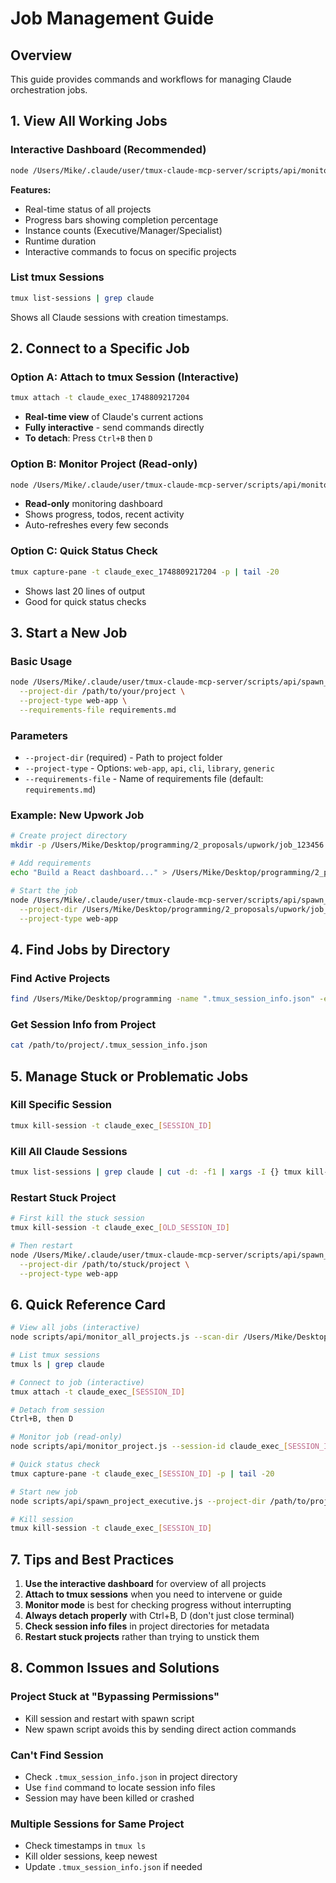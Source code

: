 # Job Management Guide

## Overview
This guide provides commands and workflows for managing Claude orchestration jobs.

## 1. View All Working Jobs

### Interactive Dashboard (Recommended)
```bash
node /Users/Mike/.claude/user/tmux-claude-mcp-server/scripts/api/monitor_all_projects.js --scan-dir /Users/Mike/Desktop/programming
```

**Features:**
- Real-time status of all projects
- Progress bars showing completion percentage
- Instance counts (Executive/Manager/Specialist)
- Runtime duration
- Interactive commands to focus on specific projects

### List tmux Sessions
```bash
tmux list-sessions | grep claude
```
Shows all Claude sessions with creation timestamps.

## 2. Connect to a Specific Job

### Option A: Attach to tmux Session (Interactive)
```bash
tmux attach -t claude_exec_1748809217204
```
- **Real-time view** of Claude's current actions
- **Fully interactive** - send commands directly
- **To detach**: Press `Ctrl+B` then `D`

### Option B: Monitor Project (Read-only)
```bash
node /Users/Mike/.claude/user/tmux-claude-mcp-server/scripts/api/monitor_project.js --session-id claude_exec_1748809217204
```
- **Read-only** monitoring dashboard
- Shows progress, todos, recent activity
- Auto-refreshes every few seconds

### Option C: Quick Status Check
```bash
tmux capture-pane -t claude_exec_1748809217204 -p | tail -20
```
- Shows last 20 lines of output
- Good for quick status checks

## 3. Start a New Job

### Basic Usage
```bash
node /Users/Mike/.claude/user/tmux-claude-mcp-server/scripts/api/spawn_project_executive.js \
  --project-dir /path/to/your/project \
  --project-type web-app \
  --requirements-file requirements.md
```

### Parameters
- `--project-dir` (required) - Path to project folder
- `--project-type` - Options: `web-app`, `api`, `cli`, `library`, `generic`
- `--requirements-file` - Name of requirements file (default: `requirements.md`)

### Example: New Upwork Job
```bash
# Create project directory
mkdir -p /Users/Mike/Desktop/programming/2_proposals/upwork/job_123456

# Add requirements
echo "Build a React dashboard..." > /Users/Mike/Desktop/programming/2_proposals/upwork/job_123456/requirements.md

# Start the job
node /Users/Mike/.claude/user/tmux-claude-mcp-server/scripts/api/spawn_project_executive.js \
  --project-dir /Users/Mike/Desktop/programming/2_proposals/upwork/job_123456 \
  --project-type web-app
```

## 4. Find Jobs by Directory

### Find Active Projects
```bash
find /Users/Mike/Desktop/programming -name ".tmux_session_info.json" -exec grep -l "running" {} \;
```

### Get Session Info from Project
```bash
cat /path/to/project/.tmux_session_info.json
```

## 5. Manage Stuck or Problematic Jobs

### Kill Specific Session
```bash
tmux kill-session -t claude_exec_[SESSION_ID]
```

### Kill All Claude Sessions
```bash
tmux list-sessions | grep claude | cut -d: -f1 | xargs -I {} tmux kill-session -t {}
```

### Restart Stuck Project
```bash
# First kill the stuck session
tmux kill-session -t claude_exec_[OLD_SESSION_ID]

# Then restart
node /Users/Mike/.claude/user/tmux-claude-mcp-server/scripts/api/spawn_project_executive.js \
  --project-dir /path/to/stuck/project \
  --project-type web-app
```

## 6. Quick Reference Card

```bash
# View all jobs (interactive)
node scripts/api/monitor_all_projects.js --scan-dir /Users/Mike/Desktop/programming

# List tmux sessions
tmux ls | grep claude

# Connect to job (interactive)
tmux attach -t claude_exec_[SESSION_ID]

# Detach from session
Ctrl+B, then D

# Monitor job (read-only)
node scripts/api/monitor_project.js --session-id claude_exec_[SESSION_ID]

# Quick status check
tmux capture-pane -t claude_exec_[SESSION_ID] -p | tail -20

# Start new job
node scripts/api/spawn_project_executive.js --project-dir /path/to/project

# Kill session
tmux kill-session -t claude_exec_[SESSION_ID]
```

## 7. Tips and Best Practices

1. **Use the interactive dashboard** for overview of all projects
2. **Attach to tmux sessions** when you need to intervene or guide
3. **Monitor mode** is best for checking progress without interrupting
4. **Always detach properly** with Ctrl+B, D (don't just close terminal)
5. **Check session info files** in project directories for metadata
6. **Restart stuck projects** rather than trying to unstick them

## 8. Common Issues and Solutions

### Project Stuck at "Bypassing Permissions"
- Kill session and restart with spawn script
- New spawn script avoids this by sending direct action commands

### Can't Find Session
- Check `.tmux_session_info.json` in project directory
- Use `find` command to locate session info files
- Session may have been killed or crashed

### Multiple Sessions for Same Project
- Check timestamps in `tmux ls`
- Kill older sessions, keep newest
- Update `.tmux_session_info.json` if needed